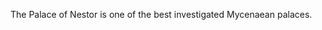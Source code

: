 The Palace of Nestor is one of the best investigated Mycenaean palaces. 

<param ve-map
	   center="Q2047396"
	   zoom="80"
	   caption="This is the Mycenaean Palace of Nestor in Messenia, Greece.">
	   
	   
	   
	   
	   
	   
	   

	   
	   